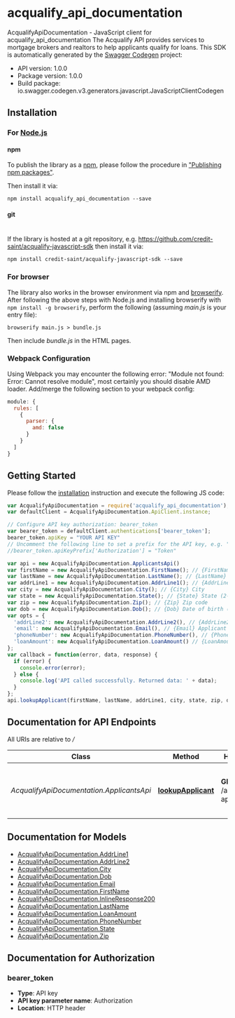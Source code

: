 # acqualify_api_documentation

AcqualifyApiDocumentation - JavaScript client for acqualify_api_documentation
The Acqualify API provides services to mortgage brokers and realtors to help applicants qualify for loans.
This SDK is automatically generated by the [Swagger Codegen](https://github.com/swagger-api/swagger-codegen) project:

- API version: 1.0.0
- Package version: 1.0.0
- Build package: io.swagger.codegen.v3.generators.javascript.JavaScriptClientCodegen

## Installation

### For [Node.js](https://nodejs.org/)

#### npm

To publish the library as a [npm](https://www.npmjs.com/),
please follow the procedure in ["Publishing npm packages"](https://docs.npmjs.com/getting-started/publishing-npm-packages).

Then install it via:

```shell
npm install acqualify_api_documentation --save
```

#### git
#
If the library is hosted at a git repository, e.g.
https://github.com/credit-saint/acqualify-javascript-sdk
then install it via:

```shell
npm install credit-saint/acqualify-javascript-sdk --save
```

### For browser

The library also works in the browser environment via npm and [browserify](http://browserify.org/). After following
the above steps with Node.js and installing browserify with `npm install -g browserify`,
perform the following (assuming *main.js* is your entry file):

```shell
browserify main.js > bundle.js
```

Then include *bundle.js* in the HTML pages.

### Webpack Configuration

Using Webpack you may encounter the following error: "Module not found: Error:
Cannot resolve module", most certainly you should disable AMD loader. Add/merge
the following section to your webpack config:

```javascript
module: {
  rules: [
    {
      parser: {
        amd: false
      }
    }
  ]
}
```

## Getting Started

Please follow the [installation](#installation) instruction and execute the following JS code:

```javascript
var AcqualifyApiDocumentation = require('acqualify_api_documentation');
var defaultClient = AcqualifyApiDocumentation.ApiClient.instance;

// Configure API key authorization: bearer_token
var bearer_token = defaultClient.authentications['bearer_token'];
bearer_token.apiKey = "YOUR API KEY"
// Uncomment the following line to set a prefix for the API key, e.g. "Token" (defaults to null)
//bearer_token.apiKeyPrefix['Authorization'] = "Token"

var api = new AcqualifyApiDocumentation.ApplicantsApi()
var firstName = new AcqualifyApiDocumentation.FirstName(); // {FirstName} Applicant first name
var lastName = new AcqualifyApiDocumentation.LastName(); // {LastName} Applicant last name
var addrLine1 = new AcqualifyApiDocumentation.AddrLine1(); // {AddrLine1} Address line 1
var city = new AcqualifyApiDocumentation.City(); // {City} City
var state = new AcqualifyApiDocumentation.State(); // {State} State (2-letter abbreviation)
var zip = new AcqualifyApiDocumentation.Zip(); // {Zip} Zip code
var dob = new AcqualifyApiDocumentation.Dob(); // {Dob} Date of birth (MM/DD/YYYY)
var opts = { 
  'addrLine2': new AcqualifyApiDocumentation.AddrLine2(), // {AddrLine2} Address line 2
  'email': new AcqualifyApiDocumentation.Email(), // {Email} Applicant email address
  'phoneNumber': new AcqualifyApiDocumentation.PhoneNumber(), // {PhoneNumber} Phone number
  'loanAmount': new AcqualifyApiDocumentation.LoanAmount() // {LoanAmount} Loan amount
};
var callback = function(error, data, response) {
  if (error) {
    console.error(error);
  } else {
    console.log('API called successfully. Returned data: ' + data);
  }
};
api.lookupApplicant(firstName, lastName, addrLine1, city, state, zip, dob, opts, callback);
```

## Documentation for API Endpoints

All URIs are relative to */*

Class | Method | HTTP request | Description
------------ | ------------- | ------------- | -------------
*AcqualifyApiDocumentation.ApplicantsApi* | [**lookupApplicant**](docs/ApplicantsApi.md#lookupApplicant) | **GET** /api/v1/lookup-applicant | Returns public information about a loan applicant

## Documentation for Models

 - [AcqualifyApiDocumentation.AddrLine1](docs/AddrLine1.md)
 - [AcqualifyApiDocumentation.AddrLine2](docs/AddrLine2.md)
 - [AcqualifyApiDocumentation.City](docs/City.md)
 - [AcqualifyApiDocumentation.Dob](docs/Dob.md)
 - [AcqualifyApiDocumentation.Email](docs/Email.md)
 - [AcqualifyApiDocumentation.FirstName](docs/FirstName.md)
 - [AcqualifyApiDocumentation.InlineResponse200](docs/InlineResponse200.md)
 - [AcqualifyApiDocumentation.LastName](docs/LastName.md)
 - [AcqualifyApiDocumentation.LoanAmount](docs/LoanAmount.md)
 - [AcqualifyApiDocumentation.PhoneNumber](docs/PhoneNumber.md)
 - [AcqualifyApiDocumentation.State](docs/State.md)
 - [AcqualifyApiDocumentation.Zip](docs/Zip.md)

## Documentation for Authorization


### bearer_token

- **Type**: API key
- **API key parameter name**: Authorization
- **Location**: HTTP header

